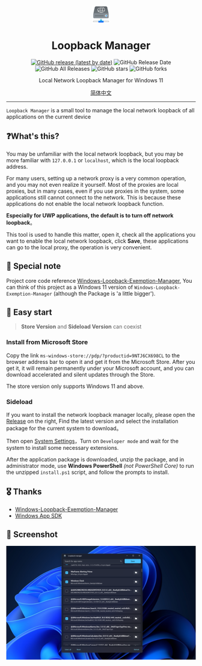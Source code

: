 <p align="center">
<img src="./assets/logo.png" style="width:48px"/>
</p>

<div align="center">

# Loopback Manager

[![GitHub release (latest by date)](https://img.shields.io/github/v/release/Richasy/LoopbackManager.Desktop)](https://github.com/Richasy/LoopbackManager.Desktop/releases) ![GitHub Release Date](https://img.shields.io/github/release-date/Richasy/LoopbackManager.Desktop) ![GitHub All Releases](https://img.shields.io/github/downloads/Richasy/LoopbackManager.Desktop/total) ![GitHub stars](https://img.shields.io/github/stars/Richasy/LoopbackManager.Desktop?style=flat) ![GitHub forks](https://img.shields.io/github/forks/Richasy/LoopbackManager.Desktop)

Local Network Loopback Manager for Windows 11

[简体中文](README.md)

</div>

---

`Loopback Manager` is a small tool to manage the local network loopback of all applications on the current device

## ❓What's this?

You may be unfamiliar with the local network loopback, but you may be more familiar with `127.0.0.1` or `localhost`, which is the local loopback address.

For many users, setting up a network proxy is a very common operation, and you may not even realize it yourself. Most of the proxies are local proxies, but in many cases, even if you use proxies in the system, some applications still cannot connect to the network. This is because these applications do not enable the local network loopback function.

**Especially for UWP applications, the default is to turn off network loopback**。

This tool is used to handle this matter, open it, check all the applications you want to enable the local network loopback, click **Save**, these applications can go to the local proxy, the operation is very convenient.

## 🔆 Special note

Project core code reference [Windows-Loopback-Exemption-Manager](https://github.com/tiagonmas/Windows-Loopback-Exemption-Manager), You can think of this project as a Windows 11 version of `Windows-Loopback-Exemption-Manager` (although the Package is 'a little bigger').

## 🙌 Easy start

> **Store Version** and **Sideload Version** can coexist

### Install from Microsoft Store

Copy the link `ms-windows-store://pdp/?productid=9NTJ6CX698CL` to the browser address bar to open it and get it from the Microsoft Store. After you get it, it will remain permanently under your Microsoft account, and you can download accelerated and silent updates through the Store.

The store version only supports Windows 11 and above.

### Sideload

If you want to install the network loopback manager locally, please open the [Release](https://github.com/Richasy/LoopbackManager.Desktop/releases) on the right, Find the latest version and select the installation package for the current system to download。

Then open [System Settings](ms-settings:developers)，Turn on `Developer mode` and wait for the system to install some necessary extensions.

After the application package is downloaded, unzip the package, and in administrator mode, use **Windows PowerShell** *(not PowerShell Core)* to run the unzipped `install.ps1` script, and follow the prompts to install.

## 🎖️ Thanks

- [Windows-Loopback-Exemption-Manager](https://github.com/tiagonmas/Windows-Loopback-Exemption-Manager)
- [Windows App SDK](https://github.com/microsoft/WindowsAppSDK)

## 🧩 Screenshot

![Screenshot](./assets/screenshot_en.png)
